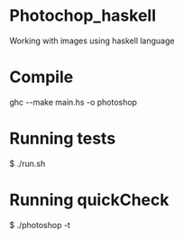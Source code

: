 # Photochop_haskell
Working with images using haskell language

# Compile
ghc --make main.hs -o photoshop

# Running tests
$ ./run.sh

# Running quickCheck
$ ./photoshop -t
